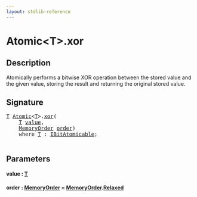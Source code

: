 ```yaml
---
layout: stdlib-reference
---
```


# Atomic\<T\>\.xor

## Description

Atomically performs a bitwise XOR operation between the stored value
and the given value, storing the result and returning the original
stored value.




## Signature 

<pre>
<a href="../types/atomic-0/index#typeparam-T" class="code_type">T</a> <a href="../types/atomic-0/index" class="code_type">Atomic</a>&lt;<a href="../types/atomic-0/index#typeparam-T" class="code_type">T</a>&gt;.<a href="xor">xor</a>(
    <a href="../types/atomic-0/index#typeparam-T" class="code_type">T</a> <a href="xor#decl-value" class="code_param">value</a>,
    <a href="../types/memoryorder-06/index" class="code_type">MemoryOrder</a> <a href="xor#decl-order" class="code_param">order</a>)
    <span class='code_keyword'>where</span> <a href="../types/atomic-0/index#typeparam-T" class="code_type">T</a> : <a href="../interfaces/ibitatomicable-014/index" class="code_type">IBitAtomicable</a>;

</pre>

## Parameters

####  <a id="decl-value"></a>value  : [T](../types/atomic-0/index#typeparam-T)
####  <a id="decl-order"></a>order  : [MemoryOrder](../types/memoryorder-06/index) = [MemoryOrder](../types/memoryorder-06/index)\.[Relaxed](../types/memoryorder-06/index#decl-Relaxed)

